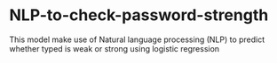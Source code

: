 # NLP-to-check-password-strength
This model make use of Natural language processing (NLP) to predict whether typed is weak or strong using logistic regression
